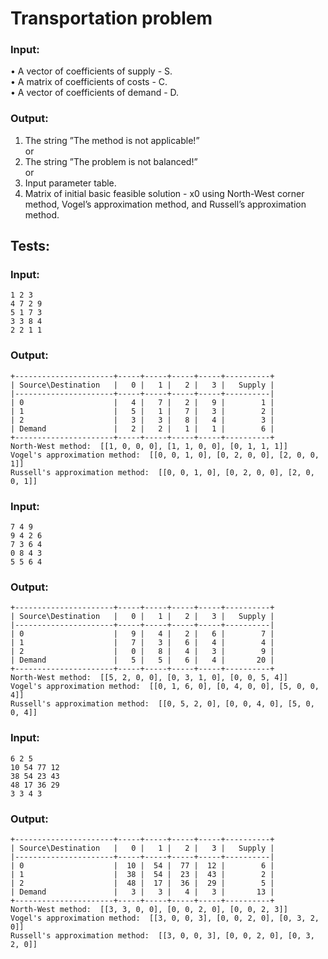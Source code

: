 # Transportation problem

### Input:

• A vector of coefficients of supply - S. <br />
• A matrix of coefficients of costs - C. <br />
• A vector of coefficients of demand - D. <br />

### Output:

1. The string ”The method is not applicable!” <br />
   or <br />
2. The string ”The problem is not balanced!” <br />
   or <br />
3. Input parameter table. <br />
4. Matrix of initial basic feasible solution - x0 using North-West corner method, Vogel’s approximation method, and Russell’s approximation method.

## Tests:

### Input:

```
1 2 3
4 7 2 9
5 1 7 3
3 3 8 4
2 2 1 1

```

### Output:

```
+----------------------+-----+-----+-----+-----+----------+
| Source\Destination   |   0 |   1 |   2 |   3 |   Supply |
|----------------------+-----+-----+-----+-----+----------|
| 0                    |   4 |   7 |   2 |   9 |        1 |
| 1                    |   5 |   1 |   7 |   3 |        2 |
| 2                    |   3 |   3 |   8 |   4 |        3 |
| Demand               |   2 |   2 |   1 |   1 |        6 |
+----------------------+-----+-----+-----+-----+----------+
North-West method:  [[1, 0, 0, 0], [1, 1, 0, 0], [0, 1, 1, 1]]
Vogel's approximation method:  [[0, 0, 1, 0], [0, 2, 0, 0], [2, 0, 0, 1]]
Russell's approximation method:  [[0, 0, 1, 0], [0, 2, 0, 0], [2, 0, 0, 1]]
```

### Input:

```
7 4 9
9 4 2 6
7 3 6 4
0 8 4 3
5 5 6 4

```

### Output:

```
+----------------------+-----+-----+-----+-----+----------+
| Source\Destination   |   0 |   1 |   2 |   3 |   Supply |
|----------------------+-----+-----+-----+-----+----------|
| 0                    |   9 |   4 |   2 |   6 |        7 |
| 1                    |   7 |   3 |   6 |   4 |        4 |
| 2                    |   0 |   8 |   4 |   3 |        9 |
| Demand               |   5 |   5 |   6 |   4 |       20 |
+----------------------+-----+-----+-----+-----+----------+
North-West method:  [[5, 2, 0, 0], [0, 3, 1, 0], [0, 0, 5, 4]]
Vogel's approximation method:  [[0, 1, 6, 0], [0, 4, 0, 0], [5, 0, 0, 4]]
Russell's approximation method:  [[0, 5, 2, 0], [0, 0, 4, 0], [5, 0, 0, 4]]
```

### Input:

```
6 2 5
10 54 77 12
38 54 23 43
48 17 36 29
3 3 4 3

```

### Output:

```
+----------------------+-----+-----+-----+-----+----------+
| Source\Destination   |   0 |   1 |   2 |   3 |   Supply |
|----------------------+-----+-----+-----+-----+----------|
| 0                    |  10 |  54 |  77 |  12 |        6 |
| 1                    |  38 |  54 |  23 |  43 |        2 |
| 2                    |  48 |  17 |  36 |  29 |        5 |
| Demand               |   3 |   3 |   4 |   3 |       13 |
+----------------------+-----+-----+-----+-----+----------+
North-West method:  [[3, 3, 0, 0], [0, 0, 2, 0], [0, 0, 2, 3]]
Vogel's approximation method:  [[3, 0, 0, 3], [0, 0, 2, 0], [0, 3, 2, 0]]
Russell's approximation method:  [[3, 0, 0, 3], [0, 0, 2, 0], [0, 3, 2, 0]]
```
